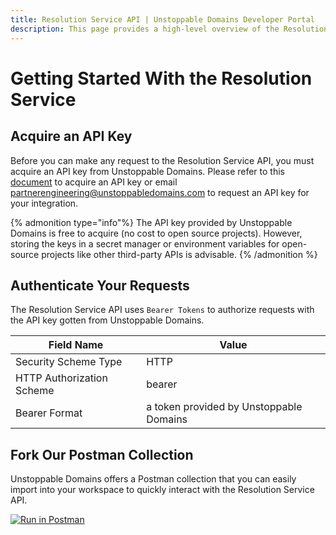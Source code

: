 ```yaml
---
title: Resolution Service API | Unstoppable Domains Developer Portal
description: This page provides a high-level overview of the Resolution Service API hosted by Unstoppable Domains.
---
```


# Getting Started With the Resolution Service

## Acquire an API Key

Before you can make any request to the Resolution Service API, you must acquire an API key from Unstoppable Domains. Please refer to this [document](https://docs.unstoppabledomains.com/domain-distribution-and-management/quickstart/retrieve-an-api-key/#set-up-partner-api-access-guide) to acquire an API key or email <partnerengineering@unstoppabledomains.com> to request an API key for your integration.

{% admonition type="info"%}
The API key provided by Unstoppable Domains is free to acquire (no cost to open source projects). However, storing the keys in a secret manager or environment variables for open-source projects like other third-party APIs is advisable.
{% /admonition %}

## Authenticate Your Requests

The Resolution Service API uses `Bearer Tokens` to authorize requests with the API key gotten from Unstoppable Domains.

| Field Name | Value |
| - | - |
| Security Scheme Type | HTTP |
| HTTP Authorization Scheme | bearer |
| Bearer Format | a token provided by Unstoppable Domains |

## Fork Our Postman Collection

Unstoppable Domains offers a Postman collection that you can easily import into your workspace to quickly interact with the Resolution Service API.

[![Run in Postman](https://run.pstmn.io/button.svg)](https://god.gw.postman.com/run-collection/19507736-52bf9f35-1608-4dc4-a96d-e62682b59199?action=collection%2Ffork&collection-url=entityId%3D19507736-52bf9f35-1608-4dc4-a96d-e62682b59199%26entityType%3Dcollection%26workspaceId%3D6762865c-b510-4216-ba7f-45cd07f164c7#?env%5BResolution%20Service%20-%20Open%20API%5D=W3sia2V5IjoiYmFzZV91cmwiLCJ2YWx1ZSI6Imh0dHBzOi8vcmVzb2x2ZS51bnN0b3BwYWJsZWRvbWFpbnMuY29tIiwiZW5hYmxlZCI6dHJ1ZSwidHlwZSI6ImRlZmF1bHQiLCJzZXNzaW9uVmFsdWUiOiJodHRwczovL3Jlc29sdmUudW5zdG9wcGFibGVkb21haW5zLmNvbSIsInNlc3Npb25JbmRleCI6MH0seyJrZXkiOiJhcGlfa2V5IiwidmFsdWUiOiIiLCJlbmFibGVkIjp0cnVlLCJ0eXBlIjoic2VjcmV0Iiwic2Vzc2lvblZhbHVlIjoiIiwic2Vzc2lvbkluZGV4IjoxfV0=)


